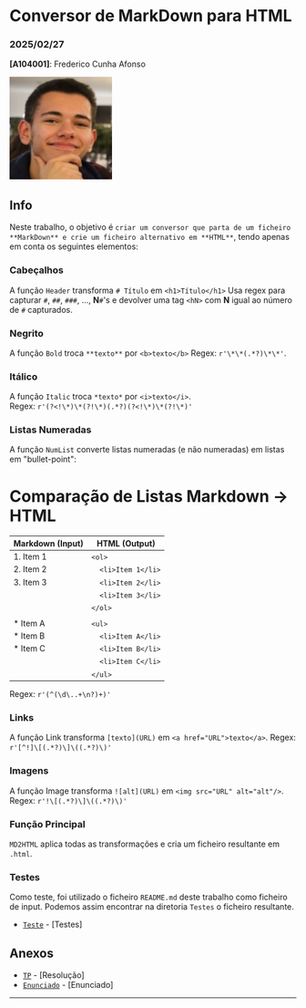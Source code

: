 # Conversor de MarkDown para HTML

### 2025/02/27

**[A104001]**: Frederico Cunha Afonso  

![Fred](../Photo.png)

## Info
Neste trabalho, o objetivo é `criar um conversor que parta de um ficheiro **MarkDown** e crie um ficheiro alternativo em **HTML**`, tendo apenas em conta os seguintes elementos:

### Cabeçalhos
A função `Header` transforma `# Título` em `<h1>Título</h1>`
Usa regex para capturar `#`, `##`, `###`, ..., **N**`#`'s e devolver uma tag `<hN>` com **N** igual ao número de `#` capturados.

### Negrito
A função `Bold` troca `**texto**` por `<b>texto</b>`
Regex: `r'\*\*(.*?)\*\*'`.

### Itálico
A função `Italic` troca `*texto*` por `<i>texto</i>`.  
Regex: `r'(?<!\*)\*(?!\*)(.*?)(?<!\*)\*(?!\*)'`

### Listas Numeradas
A função `NumList` converte listas numeradas (e não numeradas) em listas em "bullet-point":

# Comparação de Listas Markdown → HTML

| Markdown (Input)       | HTML (Output)          |
|------------------------|------------------------|
| 1. Item 1             | `<ol>`                  |
| 2. Item 2             | `  <li>Item 1</li>`     |
| 3. Item 3             | `  <li>Item 2</li>`     |
|                        | `  <li>Item 3</li>`     |
|                        | `</ol>`                 |
|                        |                        |
| * Item A              | `<ul>`                  |
| * Item B              | `  <li>Item A</li>`     |
| * Item C              | `  <li>Item B</li>`     |
|                        | `  <li>Item C</li>`     |
|                        | `</ul>`                 |


Regex: `r'(^(\d\..+\n?)+)'`

### Links
A função Link transforma `[texto](URL)` em `<a href="URL">texto</a>`.
Regex: `r'[^!]\[(.*?)\]\((.*?)\)'`

### Imagens
A função Image transforma `![alt](URL)` em `<img src="URL" alt="alt"/>`.
Regex: `r'!\[(.*?)\]\((.*?)\)'`


### Função Principal
`MD2HTML` aplica todas as transformações e cria um ficheiro resultante em `.html`.


### Testes
Como teste, foi utilizado o ficheiro `README.md` deste trabalho como ficheiro de input. Podemos assim encontrar na diretoria  `Testes` o ficheiro resultante.

- [`Teste`](Testes/README.html) - [Testes] 


## Anexos 
- [`TP`](TPC3.ipynb) - [Resolução] 
- [`Enunciado`](Enunciado.pdf) - [Enunciado] 
---
